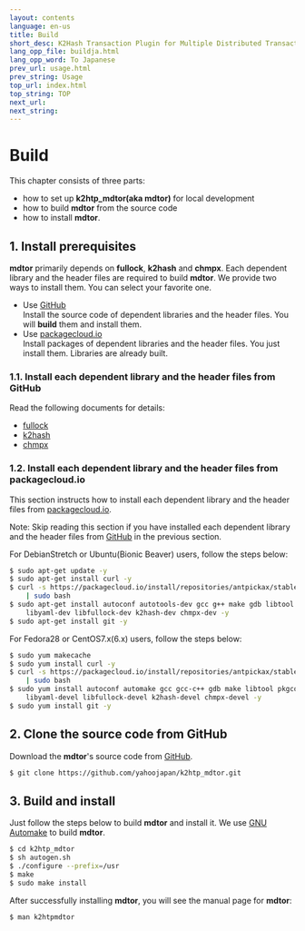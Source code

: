 ```yaml
---
layout: contents
language: en-us
title: Build
short_desc: K2Hash Transaction Plugin for Multiple Distributed Transaction Of Repeater
lang_opp_file: buildja.html
lang_opp_word: To Japanese
prev_url: usage.html
prev_string: Usage
top_url: index.html
top_string: TOP
next_url: 
next_string: 
---
```


# Build

This chapter consists of three parts:

* how to set up **k2htp_mdtor(aka mdtor)** for local development
* how to build **mdtor** from the source code
* how to install **mdtor**.

## 1. Install prerequisites

**mdtor** primarily depends on **fullock**, **k2hash** and **chmpx**. Each dependent library and the header files are required to build **mdtor**. We provide two ways to install them. You can select your favorite one.

* Use [GitHub](https://github.com/)  
  Install the source code of dependent libraries and the header files. You will **build** them and install them.
* Use [packagecloud.io](https://packagecloud.io/)  
  Install packages of dependent libraries and the header files. You just install them. Libraries are already built.

### 1.1. Install each dependent library and the header files from GitHub

Read the following documents for details:

* [fullock](https://fullock.antpick.ax/build.html)
* [k2hash](https://k2hash.antpick.ax/build.html)
* [chmpx](https://chmpx.antpick.ax/build.html)

### 1.2. Install each dependent library and the header files from packagecloud.io

This section instructs how to install each dependent library and the header files from [packagecloud.io](https://packagecloud.io/). 

Note: Skip reading this section if you have installed each dependent library and the header files from [GitHub](https://github.com/) in the previous section.

For DebianStretch or Ubuntu(Bionic Beaver) users, follow the steps below:
```bash
$ sudo apt-get update -y
$ sudo apt-get install curl -y
$ curl -s https://packagecloud.io/install/repositories/antpickax/stable/script.deb.sh \
    | sudo bash
$ sudo apt-get install autoconf autotools-dev gcc g++ make gdb libtool pkg-config \
    libyaml-dev libfullock-dev k2hash-dev chmpx-dev -y
$ sudo apt-get install git -y
```

For Fedora28 or CentOS7.x(6.x) users, follow the steps below:
```bash
$ sudo yum makecache
$ sudo yum install curl -y
$ curl -s https://packagecloud.io/install/repositories/antpickax/stable/script.rpm.sh \
    | sudo bash
$ sudo yum install autoconf automake gcc gcc-c++ gdb make libtool pkgconfig \
    libyaml-devel libfullock-devel k2hash-devel chmpx-devel -y
$ sudo yum install git -y
```

## 2. Clone the source code from GitHub

Download the **mdtor**'s source code from [GitHub](https://github.com/).
```bash
$ git clone https://github.com/yahoojapan/k2htp_mdtor.git
```

## 3. Build and install

Just follow the steps below to build **mdtor** and install it. We use [GNU Automake](https://www.gnu.org/software/automake/) to build **mdtor**.
```bash
$ cd k2htp_mdtor
$ sh autogen.sh
$ ./configure --prefix=/usr
$ make
$ sudo make install
```

After successfully installing **mdtor**, you will see the manual page for **mdtor**:
```bash
$ man k2htpmdtor
```
